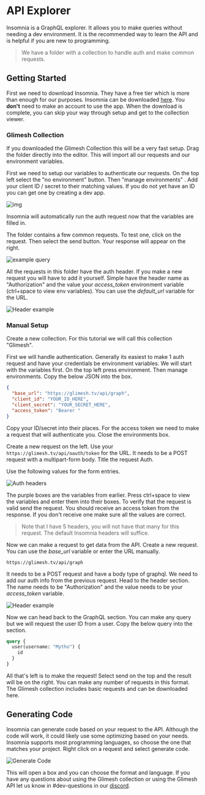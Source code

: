 # API Explorer

Insomnia is a GraphQL explorer. It allows you to make queries without needing a dev environment. It is the recommended way to learn the API and is helpful if you are new to programming.

> We have a folder with a collection to handle auth and make common requests.


## Getting Started

First we need to download Insomnia. They have a free tier which is more than enough for our purposes. Insomnia can be downloaded [here](https://insomnia.rest/download). You **don't** need to make an account to use the app. When the download is complete, you can skip your way through setup and get to the collection viewer.

### Glimesh Collection

If you downloaded the Glimesh Collection this will be a very fast setup. Drag the folder directly into the editor. This will import all our requests and our environment variables.

First we need to setup our variables to authenticate our requests. On the top left select the "no environment" button. Then "manage environments" . Add your client ID / secret to their matching values. If you do not yet have an ID you can get one by creating a dev app.

![img](https://i.imgur.com/iwfuVTa.png)

Insomnia will automatically run the auth request now that the variables are filled in.

The folder contains a few common requests. To test one, click on the request. Then select the send button. Your response will appear on the right.

![example query](https://i.imgur.com/gM3Mi8f.png)


All the requests in this folder have the auth header. If you make a new request you will have to add it yourself. Simple have the header name  as "Authorization" and the value your *access_token* environment variable (ctrl+space to view env variables). You can use the *default_url* variable for the URL.

![Header example](https://i.imgur.com/PoJqnn7.png)


### Manual Setup

Create a new collection. For this tutorial we will call this collection "Glimesh".

First we will handle authentication. Generally its easiest to make 1 auth request and have your credentials be environment variables. We will start with the variables first. On the top left press environment. Then manage environments. Copy the below JSON into the box.

```json
{
  "base_url": "https://glimesh.tv/api/graph",
  "client_id": "YOUR_ID_HERE",
  "client_secret": "YOUR_SECRET_HERE",
  "access_token": "Bearer "
}
```
Copy your ID/secret into their places. For the access token we need to make a request that will authenticate you. Close the environments box.

Create a new request on the left. Use your `https://glimesh.tv/api/oauth/token` for the URL. It needs to be a POST request with a multipart-form body. Title the request Auth.

Use the following values for the form entries.

![Auth headers](https://i.imgur.com/LlD0k1V.png)

The purple boxes are the variables from earlier. Press ctrl+space to view the variables and enter them into their boxes. To verify that the request is valid send the request. You should receive an access token from the response. If you don't receive one make sure all the values are correct.

> Note that I have 5 headers, you will not have that many for this request. The default Insomnia headers will suffice.

Now we can make a request to get data from the API. Create a new request. You can use the *base_url* variable or enter the URL manually.

 `https://glimesh.tv/api/graph`

It needs to be a POST request and have a body type of graphql. We need to add our auth info from the previous request. Head to the header section. The name needs to be "Authorization" and the value needs to be your *access_token* variable.

![Header example](https://i.imgur.com/PoJqnn7.png)

Now we can head back to the GraphQL section. You can make any query but we will request the user ID from a user. Copy the below query into the section.

```graphql
query {
  user(username: "Mytho") {
    id
  }
}
```

All that's left is to make the request! Select send on the top and the result will be on the right. You can make any number of requests in this format. The Glimesh collection includes basic requests and can be downloaded here.


## Generating Code

Insomnia can generate code based on your request to the API. Although the code will work, it could likely use some optimizing based on your needs. Insomnia supports most programming languages, so choose the one that matches your project. Right click on a request and select generate code.

![Generate Code](https://i.imgur.com/7FCxpAs.png)

This will open a box and you can choose the format and language. If you have any questions about using the Glimesh collection or using the Glimesh API let us know in #dev-questions in our [discord](https://discord.gg/Glimesh).

